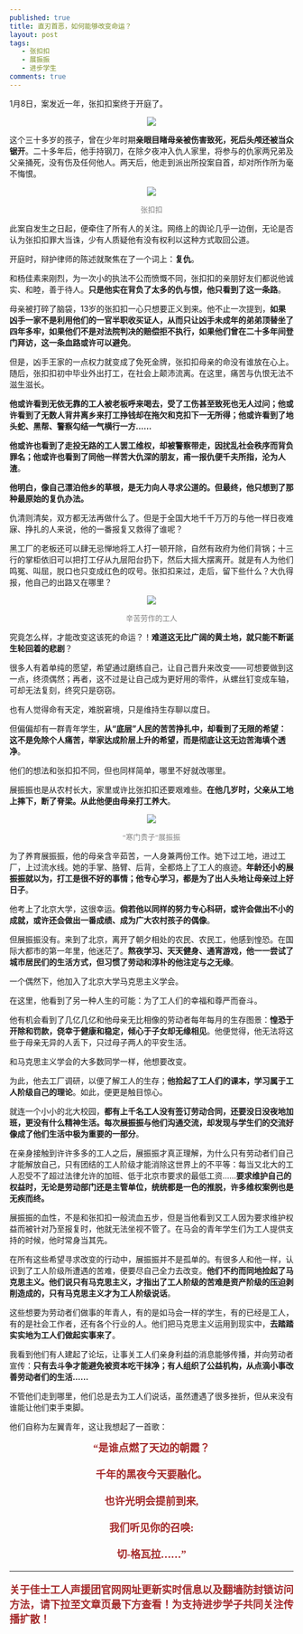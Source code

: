 ```yaml
---
published: true
title: 直刃首恶，如何能够改变命运？
layout: post
tags:
   - 张扣扣
   - 展振振
   - 进步学生
comments: true
---
```


1月8日，案发近一年，张扣扣案终于开庭了。
<p align="center"><img src="https://i.loli.net/2019/01/12/5c39756e6ee0c.png"></p>

这个三十多岁的孩子，曾在少年时期**亲眼目睹母亲被伤害致死，死后头颅还被当众锯开**。二十多年后，他手持钢刀，在除夕夜冲入仇人家里，将参与的仇家两兄弟及父亲捅死，没有伤及任何他人。两天后，他走到派出所投案自首，却对所作所为毫不悔恨。
<p align="center"><img src="https://i.loli.net/2019/01/12/5c397536dc601.png"></p>
<p align="center"><font size=2 color="gray" face="楷体">张扣扣</center></font></p>

此案自发生之日起，便牵住了所有人的关注。网络上的舆论几乎一边倒，无论是否认为张扣扣罪大当诛，少有人质疑他有没有权利以这种方式取回公道。

开庭时，辩护律师的陈述就聚焦在了一个词上：**复仇**。

和杨佳素来刚烈，为一次小的执法不公而愤慨不同，张扣扣的亲朋好友们都说他诚实、和睦，善于待人。**只是他实在背负了太多的仇与恨，他只看到了这一条路**。

母亲被打碎了脑袋，13岁的张扣扣一心只想要正义到来。他不止一次提到，**如果凶手一家不是利用他们的一官半职收买证人，从而只让凶手未成年的弟弟顶替坐了四年多牢，如果他们不是对法院判决的赔偿拒不执行，如果他们曾在二十多年间登门拜访，这一条血路或许可以避免**。

但是，凶手王家的一点权力就变成了免死金牌，张扣扣母亲的命没有谁放在心上。随后，张扣扣初中毕业外出打工，在社会上颠沛流离。在这里，痛苦与仇恨无法不滋生滋长。

**他或许看到无依无靠的工人被老板呼来喝去，受了工伤甚至致死也无人过问；他或许看到了无数人背井离乡来打工挣钱却在拖欠和克扣下一无所得；他或许看到了地头蛇、黑帮、警察勾结一气横行一方……**

**他或许也看到了走投无路的工人罢工维权，却被警察带走，因扰乱社会秩序而背负罪名；他或许也看到了同他一样苦大仇深的朋友，甫一报仇便千夫所指，沦为人渣**。

**他明白，像自己漂泊他乡的草根，是无力向人寻求公道的。但最终，他只想到了那种最原始的复仇办法。**

仇清则清矣，双方都无法再做什么了。但是于全国大地千千万万的与他一样日夜难寐、挣扎的人来说，他的一番报复又救得了谁呢？

黑工厂的老板还可以肆无忌惮地将工人打一顿开除，自然有政府为他们背锅；十三行的掌柜依旧可以把打工仔从九层阳台扔下，然后大摇大摆离开。就是有人为他们鸣冤、叫屈，脱口也只变成红色的叹号。张扣扣来过，走后，留下些什么？大仇得报，他自己的出路又在哪里？
<p align="center"><img src="https://i.loli.net/2019/01/12/5c397734c30b0.png"></center>
<p align="center"><font size=2 color="gray" face="楷体">辛苦劳作的工人</center></font></p>

究竟怎么样，才能改变这该死的命运？！**难道这无比广阔的黄土地，就只能不断诞生轮回着的悲剧**？

很多人有着单纯的愿望，希望通过磨练自己，让自己晋升来改变——可想要做到这一点，终须偶然；再者，这不过是让自己成为更好用的零件，从螺丝钉变成车轴，可却无法复刻，终究只是窃窃。

也有人觉得命有天定，难脱窘境，只是维持生存聊以度日。

但偏偏却有一群青年学生，**从“底层”人民的苦苦挣扎中，却看到了无限的希望：这不是免除个人痛苦，举家达成阶层上升的希望，而是彻底让这无边苦海填个透净**。

他们的想法和张扣扣不同，但也同样简单，哪里不好就改哪里。

展振振也是从农村长大，家里或许比张扣扣还要艰难些。**在他几岁时，父亲从工地上摔下，断了脊梁。从此他便由母亲打工养大**。
<p div align="center"><img src="https://i.loli.net/2019/01/12/5c3978045a55a.jpg"></p>
<p align="center"><font size=2 color="gray" face="楷体">“寒门贵子”展振振</center></font></p>

为了养育展振振，他的母亲含辛茹苦，一人身兼两份工作。她下过工地，进过工厂，上过流水线。她的手掌、胳臂、后背，全都烙上了工人的痕迹。**年龄还小的展振振就以为，打工是很不好的事情；他专心学习，都是为了出人头地让母亲过上好日子**。

他考上了北京大学，这很幸运。**倘若他以同样的努力专心科研，或许会做出不小的成就，或许还会做出一番成绩、成为广大农村孩子的偶像**。

但展振振没有。来到了北京，离开了朝夕相处的农民、农民工，他感到惶恐。在国际大都市的第一年里，他迷茫了。**熬夜学习、天天健身、通宵游戏，他一一尝试了城市居民们的生活方式，但习惯了劳动和淳朴的他注定与之无缘**。

一个偶然下，他加入了北京大学马克思主义学会。

在这里，他看到了另一种人生的可能：为了工人们的幸福和尊严而奋斗。

他有机会看到了几亿几亿和他母亲无比相像的劳动者每年每月的生存图景：**惶恐于开除和罚款，侥幸于健康和稳定，倾心于子女却无缘相见**。他便觉得，他无法将这些于母亲无异的人丢下，只过母子两人的平安生活。

和马克思主义学会的大多数同学一样，他想要改变。

为此，他去工厂调研，以便了解工人的生存；**他拾起了工人们的课本，学习属于工人阶级自己的理论**。如此，便更是触目惊心。

就连一个小小的北大校园，**都有上千名工人没有签订劳动合同，还要没日没夜地加班，更没有什么精神生活。每次展振振与他们沟通交流，却发现与学生们的交流好像成了他们生活中极为重要的一部分**。

在亲身接触到许许多多的工人之后，展振振才真正理解，为什么只有劳动者们自己才能解放自己，只有团结的工人阶级才能消除这世界上的不平等：每当又北大的工人忍受不了超过法律允许的加班、低于北京市要求的最低工资……**要求维护自己的权益时，无论是劳动部门还是主管单位，统统都是一色的推脱，许多维权案例也是无疾而终。**

展振振的血性，不是和张扣扣一般流血五步，但是当他看到又工人因为要求维护权益而被针对乃至报复时，他就无法坐视不管了。在马会的青年学生们为工人提供支持的时候，他时常身当其先。

在所有这些希望寻求改变的行动中，展振振并不是孤单的。有很多人和他一样，认识到了工人阶级所遭遇的苦难，便要尽自己全力去改变。**他们不约而同地捡起了马克思主义。他们说只有马克思主义，才指出了工人阶级的苦难是资产阶级的压迫剥削造成的，只有马克思主义才为工人阶级说话**。

这些想要为劳动者们做事的年青人，有的是如马会一样的学生，有的已经是工人，有的是社会工作者，还有各个行业的人。他们把马克思主义运用到现实中，**去踏踏实实地为工人们做起实事来了**。

我看到他们有人建起了论坛，让事关工人们亲身利益的消息能够传播，并向劳动者宣传：**只有去斗争才能避免被资本吃干抹净；有人组织了公益机构，从点滴小事改善劳动者们的生活……**

不管他们走到哪里，他们总是去为工人们说话，虽然遭遇了很多挫折，但从来没有谁能让他们束手束脚。

他们自称为左翼青年，这让我想起了一首歌：

<p align="center"><font color=#A52A2A size=4 face=楷体><strong>“是谁点燃了天边的朝霞？</br></br>
千年的黑夜今天要融化。</br></br>
也许光明会提前到来,</br></br>
我们听见你的召唤:</br></br>
切-格瓦拉……”</br></center></p>

---
关于佳士工人声援团官网网址更新实时信息以及翻墙防封锁访问方法，请下拉至文章页最下方查看！为支持进步学子共同关注传播扩散！
